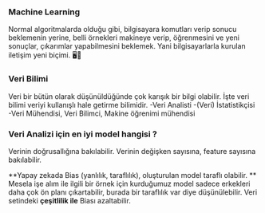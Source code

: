 ### Machine Learning

Normal algoritmalarda olduğu gibi, bilgisayara komutları verip sonucu beklemenin yerine, 
belli örnekleri makineye verip, öğrenmesini ve yeni sonuçlar, çıkarımlar yapabilmesini beklemek. 
Yani bilgisayarlarla kurulan iletişim yeni biçimi. 🖥️🤖

### Veri Bilimi

 Veri bir bütün olarak düşünüldüğünde çok karışık bir bilgi olabilir. 
 İşte veri bilimi veriyi kullanışlı hale getirme bilimidir. 
 -Veri Analisti -(Veri) İstatistikçisi -Veri Mühendisi, Veri Bilimci, Makine öğrenimi mühendisi

### Veri Analizi için en iyi model hangisi ?

Verinin doğrusallığına bakılabilir. Verinin değişken sayısına, feature sayısına bakılabilir.

**Yapay zekada Bias (yanlılık, taraflılık), oluşturulan model taraflı olabilir.
** Mesela işe alım ile ilgili bir örnek için kurduğumuz model sadece erkekleri daha çok ön planı çıkartabilir, 
burada bir taraflılık var diye düşünülebilir. Veri setindeki **çeşitlilik ile** Biası azaltabilir.
